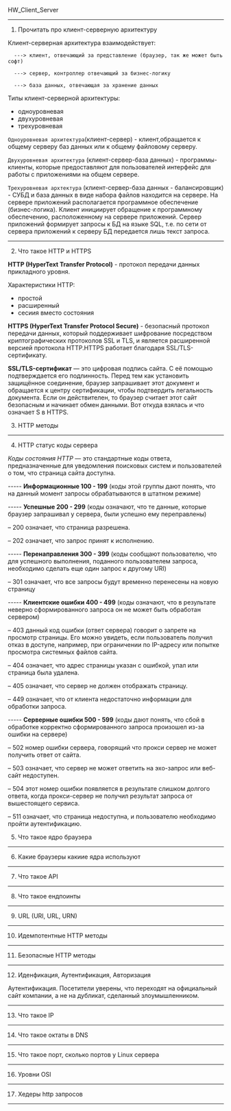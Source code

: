 HW_Client_Server

-----------------------------------
1) Прочитать про клиент-серверную архитектуру
  
  Клиент-серверная архитектура взаимодействует:
  
      ---> клиент, отвечающий за представление (браузер, так же может быть софт)
  
      ---> сервер, контроллер отвечающий за бизнес-логику
  
      ---> база данных, отвечающая за хранение данных 
  
  Типы клиент-серверной архитектуры: 
  - одноуровневая
  - двухуровневая 
  - трехуровневая 

`Одноуровневая архитектура`(клиент-сервер) - клиент,обращается к общему серверу баз данных или к общему файловому серверу.

`Двухуровневая архитектура` (клиент-сервер-база данных) - программы-клиенты, которые предоставляют для пользователей интерфейс для работы с приложениями на общем сервере.

`Трехуровневая архтектура` (клиент-сервер-база данных - балансировщик) - СУБД и база данных в виде набора файлов находится на сервере. На сервере приложений располагается программное обеспечение (бизнес-логика). Клиент инициирует обращение к программному обеспечению, расположенному на сервере приложений. Сервер приложений формирует запросы к БД на языке SQL, т.е. по сети от сервера приложений к серверу БД передается лишь текст запроса. 

-----------------------------------
2) Что такое HTTP и HTTPS

**HTTP (HyperText Transfer Protocol)** - протокол передачи данных прикладного уровня. 

Характеристики HTTP:
 - простой 
 - расширенный
 - сесиия вместо состояния
 
 
 **HTTPS (HyperText Transfer Protocol Secure)** - безопасный протокол передачи данных, который поддерживает шифрование посредством криптографических протоколов SSL и TLS, и является расширенной версией протокола HTTP.HTTPS работает благодаря SSL/TLS-сертификату. 
 
 **SSL/TLS-сертификат** ― это цифровая подпись сайта. С её помощью подтверждается его подлинность. Перед тем как установить защищённое соединение, браузер запрашивает этот документ и обращается к центру сертификации, чтобы подтвердить легальность документа. Если он действителен, то браузер считает этот сайт безопасным и начинает обмен данными. Вот откуда взялась и что означает S в HTTPS.

3) HTTP методы

-----------------------------------
4) HTTP статус коды сервера

*Коды состояния HTTP* — это стандартные коды ответа, предназначенные для уведомления поисковых систем и пользователей о том, что страница сайта доступна.

----- **Информационные 100 - 199** (коды этой группы дают понять, что на данный момент запросы обрабатываются в штатном режиме)


----- **Успешные 200 - 299** (коды означают, что те данные, которые браузер запрашивал у сервера, были успешно ему переправлены)

– 200 означает, что страница разрешена.

– 202 означает, что запрос принят к исполнению.


----- **Перенаправления 300 - 399** (коды сообщают пользователю, что для успешного выполнения, поданного пользователем запроса, необходимо сделать еще один запрос к другому URI)

– 301 означает, что все запросы будут временно перенесены на новую страницу 


----- **Клиентские ошибки 400 - 499** (коды означают, что в результате неверно сформированного запроса он не может быть обработан сервером)

– 403 данный код ошибки (ответ сервера) говорит о запрете на просмотр страницы. Его можно увидеть, если пользователь получил отказ в доступе, например, при ограничении по IP-адресу или попытке просмотра системных файлов сайта.

– 404 означает, что адрес страницы указан с ошибкой, упал или страница была удалена.

– 405 означает, что сервер не должен отображать страницу.

– 449 означает, что от клиента недостаточно информации для обработки запроса.


----- **Серверные ошибки 500 - 599** (коды дают понять, что сбой в обработке корректно сформированного запроса произошел из-за ошибки на сервере)

– 502 номер ошибки сервера, говорящий что прокси сервер не может получить ответ от сайта.

– 503 означает, что сервер не может ответить на эхо-запрос или веб-сайт недоступен.

– 504 этот номер ошибки появляется в результате слишком долгого ответа, когда прокси-сервер не получил результат запроса от вышестоящего сервиса.

– 511 означает, что страница недоступна, и пользователю необходимо пройти аутентификацию.


5) Что такое ядро браузера

-----------------------------------

6) Какие браузеры какиие ядра используют

-----------------------------------

7) Что такое API

-----------------------------------

8) Что такое ендпоинты

-----------------------------------

9) URL (URI, URL, URN)

-----------------------------------

10) Идемпотентные HTTP методы

-----------------------------------

11) Безопасные HTTP методы

-----------------------------------

12) Иденфикация, Аутентификация, Авторизация

Аутентификация. Посетители уверены, что переходят на официальный сайт компании, а не на дубликат, сделанный злоумышленником.

-----------------------------------

13) Что такое IP

-----------------------------------

14) Что такое октаты в DNS

-----------------------------------

15) Что такое порт, сколько портов у Linux сервера

-----------------------------------

16) Уровни OSI

-----------------------------------

17) Хедеры http запросов

-----------------------------------
